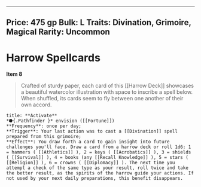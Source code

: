 
---
Price: 475 gp
Bulk: L
Traits: Divination, Grimoire, Magical
Rarity: Uncommon
---

# Harrow Spellcards

**Item 8**

> Crafted of sturdy paper, each card of this [[Harrow Deck]] showcases a beautiful watercolor illustration with space to inscribe a spell below. When shuffled, its cards seem to fly between one another of their own accord.

```ad-embed-ability
title: **Activate**
*⭓{.Pathfinder }* envision ([[Fortune]]) 
**Frequency**: once per day;
**Trigger**: Your last action was to cast a [[Divination]] spell prepared from this grimoire;
**Effect**: You draw forth a card to gain insight into future challenges you'll face. Draw a card from a harrow deck or roll 1d6: 1 = hammers ( [[Athletics]] ), 2 = keys ( [[Acrobatics]] ), 3 = shields ( [[Survival]] ), 4 = books (any [[Recall Knowledge]] ), 5 = stars ( [[Religion]] ), 6 = crowns ( [[Diplomacy]] ). The next time you attempt a check of the same type as your result, roll twice and take the better result, as the spirits of the harrow guide your actions. If not used by your next daily preparations, this benefit disappears.

```
